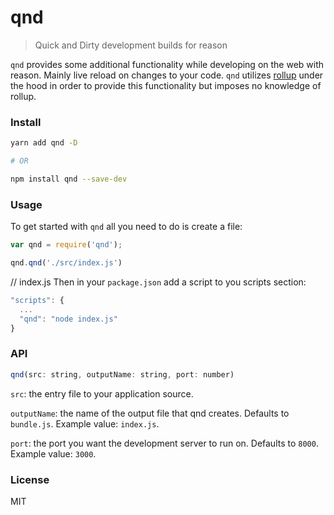 # qnd
> Quick and Dirty development builds for reason

`qnd` provides some additional functionality while developing on the web with reason. Mainly live reload on changes to your code. `qnd` utilizes [rollup](https://github.com/rollup/rollup) under the hood in order to provide this functionality but imposes no knowledge of rollup.

### Install
```bash
yarn add qnd -D

# OR

npm install qnd --save-dev
```

### Usage

To get started with `qnd` all you need to do is create a file:
```js
var qnd = require('qnd');

qnd.qnd('./src/index.js')
```
// index.js
Then in your `package.json` add a script to you scripts section:
```js
"scripts": {
  ...
  "qnd": "node index.js"
}
```

### API
```js
qnd(src: string, outputName: string, port: number)
```
`src`: the entry file to your application source.


`outputName`: the name of the output file that qnd creates. Defaults to `bundle.js`. Example value: `index.js`.


`port`: the port you want the development server to run on. Defaults to `8000`. Example value: `3000`.

### License
MIT